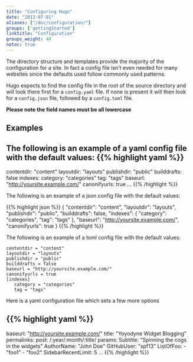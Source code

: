 ```yaml
---
title: "Configuring Hugo"
date: "2013-07-01"
aliases: ["/doc/configuration/"]
groups: ['gettingStarted']
linktitle: "Configuration"
groups_weight: 40
notoc: true
---
```


The directory structure and templates provide the majority of the
configuration for a site. In fact a config file isn't even needed for many
websites since the defaults used follow commonly used patterns.

Hugo expects to find the config file in the root of the source directory and
will look there first for a `config.yaml` file. If none is present it will
then look for a `config.json` file, followed by a `config.toml` file.

**Please note the field names must be all lowercase**

## Examples

The following is an example of a yaml config file with the default values:
{{% highlight yaml %}}
---
contentdir: "content"
layoutdir: "layouts"
publishdir: "public"
builddrafts: false
indexes:
   category: "categories"
   tag: "tags"
baseurl: "http://yoursite.example.com/"
canonifyurls: true
...
{{% /highlight %}}

The following is an example of a json config file with the default values:

{{% highlight json %}}
{
    "contentdir": "content",
    "layoutdir": "layouts",
    "publishdir": "public",
    "builddrafts": false,
    "indexes": {
       "category": "categories",
       "tag": "tags"
    },
    "baseurl": "http://yoursite.example.com/",
    "canonifyurls": true
}
{{% /highlight %}}

The following is an example of a toml config file with the default values:

    contentdir = "content"
    layoutdir = "layouts"
    publishdir = "public"
    builddrafts = false
    baseurl = "http://yoursite.example.com/"
    canonifyurls = true
    [indexes]
       category = "categories"
       tag = "tags"

Here is a yaml configuration file which sets a few more options

{{% highlight yaml %}}
---
baseurl: "http://yoursite.example.com/"
title: "Yoyodyne Widget Blogging"
permalinks:
  post: /:year/:month/:title/
params:
  Subtitle: "Spinning the cogs in the widgets"
  AuthorName: "John Doe"
  GitHubUser: "spf13"
  ListOfFoo:
    - "foo1"
    - "foo2"
  SidebarRecentLimit: 5
...
{{% /highlight %}}
